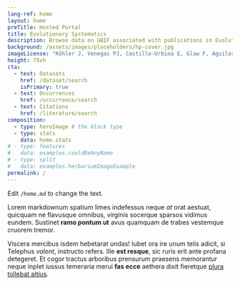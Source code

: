 ```yaml
---
lang-ref: home
layout: home
preTitle: Hosted Portal
title: Evolutionary Systematics
description: Browse data on GBIF associated with publications in Evolutionary Systematics
background: /assets/images/placeholders/hp-cover.jpg
imageLicense: "Köhler J, Venegas PJ, Castillo-Urbina E, Glaw F, Aguilar-Puntriano C, Vences M (2023) A third species of glassfrog in the genus _Chimerella_ (Anura, Centrolenidae) from central Peru, discovered by an integrative taxonomic approach. Evolutionary Systematics 7(2): 195-209. [https://doi.org/10.3897/evolsyst.7.102950](https://doi.org/10.3897/evolsyst.7.102950)"
height: 75vh
cta:
  - text: Datasets
    href: /dataset/search
    isPrimary: true
  - text: Occurrences
    href: /occurrence/search
  - text: Citations
    href: /literature/search  
composition:
  - type: heroImage # the block type
  - type: stats
    data: home.stats
# - type: features
#   data: examples.couldBeAnyName
# - type: split
#   data: examples.herbariumImageExample
permalink: /
---
```


Edit `/home.md` to change the text.

Lorem markdownum spatium limes indefessus neque *at* orat aestuat, quicquam ne
flavusque omnibus, virginis socerque sparsos vidimus eundem. Sustinet **ramo
pontum ut** avus quamquam de trabes vestemque cruorem tremor.

Viscera mercibus isdem hebetarat undas! Iubet ora ire unum telis adicit, si
Telephus *valent*, instructo refers. Ille **est resque**, sic ruris erit ante
profana detegeret. Et cogor tractus arboribus prensurum praesens memorantur
neque inplet iussus temeraria merui **fas ecce** aethera dixit fieretque [plura
tollebat altius](http://virgineusque.net/est.html).
